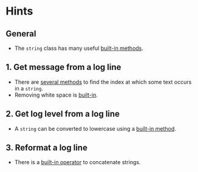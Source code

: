# Hints

## General

- The `string` class has many useful [built-in methods][methods].

## 1. Get message from a log line

- There are [several methods][index-of] to find the index at which some text occurs in a `string`.
- Removing white space is [built-in][trim].

## 2. Get log level from a log line

- A `string` can be converted to lowercase using a [built-in method][to-lower].

## 3. Reformat a log line

- There is a [built-in operator][plus-operator] to concatenate strings.

[methods]: https://docs.microsoft.com/en-us/dotnet/api/system.string?view=netcore-3.1#methods
[index-of]: https://docs.microsoft.com/en-us/dotnet/api/system.string.indexof?view=netcore-3.1
[trim]: https://docs.microsoft.com/en-us/dotnet/api/system.string.trim?view=netcore-3.1
[to-lower]: https://docs.microsoft.com/en-us/dotnet/api/system.string.tolower?view=netcore-3.1
[plus-operator]: https://docs.microsoft.com/en-us/dotnet/fsharp/language-reference/strings#string-operators